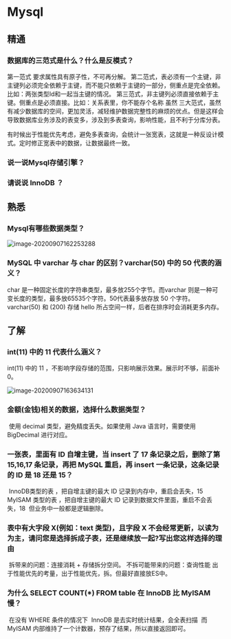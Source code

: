 # Mysql

## 精通

### 数据库的三范式是什么？什么是反模式？

第一范式 要求属性具有原子性，不可再分解。
		第二范式，表必须有一个主键，非主键列必须完全依赖于主键，而不能只依赖于主键的一部分，侧重点是完全依赖。比如：两张类型Id和一起当主键的情况。
		第三范式，非主键列必须直接依赖于主键。侧重点是必须直接。比如：关系表里，你不能存个名称
虽然
		三大范式，虽然有减少数据库的空间，更加灵活，减轻维护数据完整性的麻烦的优点。但是这样会导致数据库业务涉及的表变多，涉及到多表查询，影响性能，且不利于分库分表。

有时候出于性能优先考虑，避免多表查询，会统计一张宽表，这就是一种反设计模式。定时修正宽表中的数据，让数据最终一致。

### 说一说Mysql存储引擎？

### 请说说 InnoDB ？



## 熟悉

### Mysql有哪些数据类型？

![image-20200907162253288](https://gitee.com//chenchong0817/picture/raw/master/Aaron/20200907162255.png)

###  MySQL 中 varchar 与 char 的区别？varchar(50) 中的 50 代表的涵义？

char 是一种固定长度的字符串类型，最多放255个字节。而varchar 则是一种可变长度的类型，最多放65535个字符。50代表最多放存放 50 个字符。varchar(50) 和 (200) 存储 hello 所占空间一样，后者在排序时会消耗更多内存。

## 了解

### int(11) 中的 11 代表什么涵义？

int(11) 中的 11 ，不影响字段存储的范围，只影响展示效果。展示时不够，前面补0。

![image-20200907163634131](https://gitee.com//chenchong0817/picture/raw/master/Aaron/20200907163636.png)

### 金额(金钱)相关的数据，选择什么数据类型？

​	使用 decimal 类型，避免精度丢失。如果使用 Java 语言时，需要使用 BigDecimal 进行对应。

### 一张表，里面有 ID 自增主键，当 insert 了 17 条记录之后，删除了第 15,16,17 条记录，再把 MySQL 重启，再 insert 一条记录，这条记录的 ID 是 18 还是 15？

​	InnoDB类型的表 ，把自增主键的最大 ID 记录到内存中，重启会丢失，15
​			MyISAM 类型的表 ，把自增主键的最大 ID 记录到数据文件里面，重启不会丢失，18
​			但业务中一般都是逻辑删除。

### 表中有大字段 X(例如：text 类型)，且字段 X 不会经常更新，以读为为主，请问您是选择拆成子表，还是继续放一起?写出您这样选择的理由

​	拆带来的问题：连接消耗 + 存储拆分空间。
​			不拆可能带来的问题：查询性能
​			出于性能优先的考量，出于性能优先，拆。但最好直接放ES中。

### 为什么 SELECT COUNT(*) FROM table 在 InnoDB 比 MyISAM 慢？

​	在没有 WHERE 条件的情况下
​			InnoDB 是去实时统计结果，会全表扫描
​			而 MyISAM 内部维持了一个计数器，预存了结果，所以直接返回即可。

